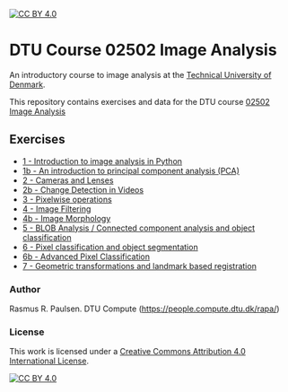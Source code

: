 [![CC BY 4.0][cc-by-shield]][cc-by]

# DTU Course 02502 Image Analysis

An introductory course to image analysis at the [Technical University of Denmark](https://www.dtu.dk/).

This repository contains exercises and data for the DTU course [02502 Image Analysis](http://courses.compute.dtu.dk/02502/)

## Exercises

- [1 - Introduction to image analysis in Python](exercises/ex1-IntroductionToImageAnalysis)
- [1b - An introduction to principal component analysis (PCA)](exercises/ex1b-PCA)
- [2 - Cameras and Lenses](exercises/ex2-CamerasAndLenses)
- [2b - Change Detection in Videos](exercises/ex2b-ChangeDetectionInVideos)
- [3 - Pixelwise operations](exercises/ex3-PixelwiseOperations)
- [4 - Image Filtering](exercises/ex4-ImageFiltering)
- [4b - Image Morphology](exercises/ex4b-ImageMorphology)
- [5 - BLOB Analysis / Connected component analysis and object classification](exercises/ex5-BLOBAnalysis/)
- [6 - Pixel classification and object segmentation](exercises/ex6-PixelClassificationAndObjectSegmentation)
- [6b - Advanced Pixel Classification](exercises/ex6b-AdvancedPixelClassification)
- [7 - Geometric transformations and landmark based registration](exercises/Ex7-GeometricTransformationsAndRegistration)

### Author

Rasmus R. Paulsen. DTU Compute (https://people.compute.dtu.dk/rapa/)

### License

This work is licensed under a
[Creative Commons Attribution 4.0 International License][cc-by].

[![CC BY 4.0][cc-by-image]][cc-by]

[cc-by]: http://creativecommons.org/licenses/by/4.0/
[cc-by-image]: https://i.creativecommons.org/l/by/4.0/88x31.png
[cc-by-shield]: https://img.shields.io/badge/License-CC%20BY%204.0-lightgrey.svg
